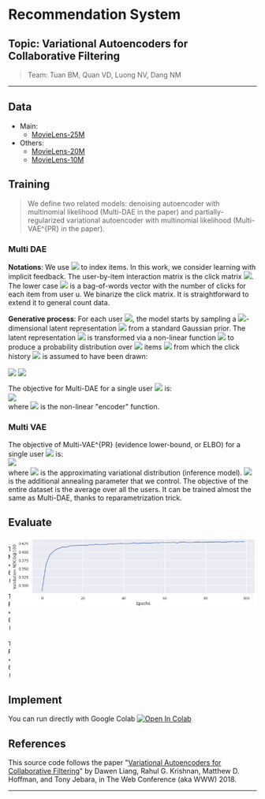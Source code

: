 # Recommendation System

## Topic: Variational Autoencoders for Collaborative Filtering
> Team: Tuan BM, Quan VD, Luong NV, Dang NM

-------------------------------------------------------------------------------------

## Data

  + Main:
      + [MovieLens-25M](http://files.grouplens.org/datasets/movielens/ml-25m.zip)
  + Others: 
      + [MovieLens-20M](http://files.grouplens.org/datasets/movielens/ml-20m.zip)
      + [MovieLens-10M](http://files.grouplens.org/datasets/movielens/ml-10m.zip)


## Training

> We define two related models: denoising autoencoder with multinomial likelihood (Multi-DAE in the paper) and partially-regularized variational autoencoder with multinomial likelihood (Multi-VAE^{PR} in the paper).

### Multi DAE
  
__Notations__: We use <img src="https://render.githubusercontent.com/render/math?math=u \in \{1,\dots,U\}$ to index users and $i \in \{1,\dots,I\}"> to index items. In this work, we consider learning with implicit feedback. The user-by-item interaction matrix is the click matrix <img src="https://render.githubusercontent.com/render/math?math={X} \in \mathbb{N}^{U\times I}">. The lower case <img src="https://render.githubusercontent.com/render/math?math={x}_u =[X_{u1},\dots,X_{uI}]^\top \in \mathbb{N}^I"> is a bag-of-words vector with the number of clicks for each item from user u. We binarize the click matrix. It is straightforward to extend it to general count data.

__Generative process__: For each user <img src="https://render.githubusercontent.com/render/math?math=u">, the model starts by sampling a <img src="https://render.githubusercontent.com/render/math?math=K">-dimensional latent representation <img src="https://render.githubusercontent.com/render/math?math={z}_u"> from a standard Gaussian prior. The latent representation <img src="https://render.githubusercontent.com/render/math?math={z}_u"> is transformed via a non-linear function <img src="https://render.githubusercontent.com/render/math?math=f_\theta (\cdot) \in \mathbb{R}^I"> to produce a probability distribution over <img src="https://render.githubusercontent.com/render/math?math=I"> items <img src="https://render.githubusercontent.com/render/math?math=\pi (\mathbf{z}_u)"> from which the click history <img src="https://render.githubusercontent.com/render/math?math={x}_u"> is assumed to have been drawn:

<img align='center' src="https://render.githubusercontent.com/render/math?math={z}_u \sim \mathcal{N}(0, \mathbf{I}_K),  \pi(\mathbf{z}_u) \propto \exp\{f_\theta (\mathbf{z}_u\}">
<img align='center' src="https://render.githubusercontent.com/render/math?math={x}_u \sim \mathrm{Mult}(N_u, \pi(\mathbf{z}_u))">

The objective for Multi-DAE for a single user <img src="https://render.githubusercontent.com/render/math?math=u"> is:\
<img align='center' src="https://render.githubusercontent.com/render/math?math={L}_u(\theta, \phi) = \log p_\theta(\mathbf{x}_u | g_\phi(\mathbf{x}_u))"> \
where <img src="https://render.githubusercontent.com/render/math?math=g_\phi(\cdot)"> is the non-linear "encoder" function.


### Multi VAE

The objective of Multi-VAE^{PR} (evidence lower-bound, or ELBO) for a single user <img src="https://render.githubusercontent.com/render/math?math=u"> is:\
<img src="https://render.githubusercontent.com/render/math?math={L}_u(\theta, \phi) = \mathbb{E}_{q_\phi(z_u | x_u)}[\log p_\theta(x_u | z_u)] - \beta \cdot KL(q_\phi(z_u | x_u) \| p(z_u))">\
where <img src="https://render.githubusercontent.com/render/math?math=q_\phi"> is the approximating variational distribution (inference model). <img src="https://render.githubusercontent.com/render/math?math=beta"> is the additional annealing parameter that we control. The objective of the entire dataset is the average over all the users. It can be trained almost the same as Multi-DAE, thanks to reparametrization trick. 
    
    
## Evaluate

<img align='right' src='https://raw.githubusercontent.com/greyhub/RecommendationSystem/main/nDCG%40100.png' width='500"'>

      Test NDCG@100  = 0.43887 (0.00208)
      Test Recall@20 = 0.39996 (0.00261)
      Test Recall@50 = 0.53779 (0.00277)


## Implement

You can run directly with Google Colab 
[![Open In Colab](https://colab.research.google.com/assets/colab-badge.svg)](https://colab.research.google.com/github/greyhub/RecommendationSystem/blob/main/vae_cf.ipynb)


## References

This source code follows the paper "[Variational Autoencoders for Collaborative Filtering](https://arxiv.org/abs/1802.05814)"  by Dawen Liang, Rahul G. Krishnan, Matthew D. Hoffman, and Tony Jebara, in The Web Conference (aka WWW) 2018.
    
-------------------------------------------------------------------------------------

